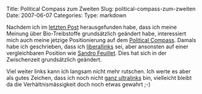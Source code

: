 Title: Political Compass zum Zweiten
Slug: political-compass-zum-zweiten
Date: 2007-06-07
Categories:
Type: markdown

Nachdem ich im [letzten Post](http://spinlock.ch/blog/2007/06/06/sag-nein-zu-bio-treibstoffen/) herausgefunden habe, dass ich meine Meinung über Bio-Treibstoffe grundsätzlich geändert habe, interessiert mich auch meine jetzige Positionierung auf dem [Political Compass](http://www.politicalcompass.org/). Damals habe ich geschrieben, dass ich [liberallinks](http://spinlock.ch/blog/2005/10/07/ich-bin-liberallinks/) sei, aber ansonsten auf einer vergleichbaren Position wie [Sandro Feuillet](http://wahlblog.freeflux.net/blog/archive/2005/10/07/ich-bin-linksliberal.html). Dies hat sich in der Zwischenzeit grundsätzlich geändert.

Viel weiter links kann ich langsam nicht mehr rutschen. Ich werte es aber als gutes Zeichen, dass ich noch nicht [ganz ultralinks](http://old.chrigihug.ch/20051014/politisch-ultralinks/) bin, vielleicht bleibt da die Verhältnismässigkeit doch noch etwas gewahrt ;-)
